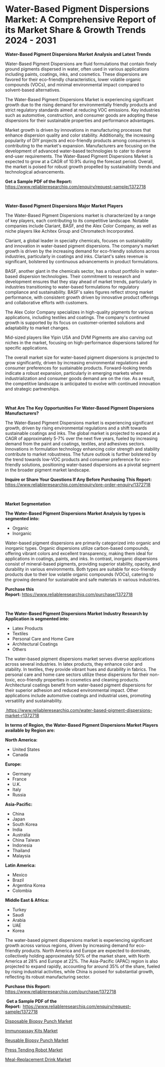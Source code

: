 <p><h1>Water-Based Pigment Dispersions Market: A Comprehensive Report of its Market Share & Growth Trends 2024 - 2031</h1></p><p><strong>Water-Based Pigment Dispersions Market Analysis and Latest Trends</strong></p>
<p><p>Water-Based Pigment Dispersions are fluid formulations that contain finely ground pigments dispersed in water, often used in various applications including paints, coatings, inks, and cosmetics. These dispersions are favored for their eco-friendly characteristics, lower volatile organic compounds (VOCs), and minimal environmental impact compared to solvent-based alternatives. </p><p>The Water-Based Pigment Dispersions Market is experiencing significant growth due to the rising demand for environmentally friendly products and strict regulatory standards aimed at reducing VOC emissions. Key industries such as automotive, construction, and consumer goods are adopting these dispersions for their sustainable properties and performance advantages. </p><p>Market growth is driven by innovations in manufacturing processes that enhance dispersion quality and color stability. Additionally, the increasing popularity of DIY projects and eco-friendly products among consumers is contributing to the market's expansion. Manufacturers are focusing on the development of advanced water-based technologies to cater to diverse end-user requirements. The Water-Based Pigment Dispersions Market is expected to grow at a CAGR of 10.9% during the forecast period. Overall, the market is poised for robust growth propelled by sustainability trends and technological advancements.</p></p>
<p><strong>Get a Sample PDF of the Report:&nbsp;</strong> <a href="https://www.reliableresearchiq.com/enquiry/request-sample/1372718?utm_campaign=1137&utm_medium=2&utm_source=Github&utm_content=ia&utm_term=05112024&utm_id=water-based-pigment-dispersions">https://www.reliableresearchiq.com/enquiry/request-sample/1372718</a></p>
<p>&nbsp;</p>
<p><strong>Water-Based Pigment Dispersions Major Market Players</strong></p>
<p><p>The Water-Based Pigment Dispersions market is characterized by a range of key players, each contributing to its competitive landscape. Notable companies include Clariant, BASF, and the Alex Color Company, as well as niche players like Achitex Group and Chromatech Incorporated. </p><p>Clariant, a global leader in specialty chemicals, focuses on sustainability and innovation in water-based pigment dispersions. The company's market growth is driven by the increasing demand for eco-friendly solutions across industries, particularly in coatings and inks. Clariant's sales revenue is significant, bolstered by continuous advancements in product formulations.</p><p>BASF, another giant in the chemicals sector, has a robust portfolio in water-based dispersion technologies. Their commitment to research and development ensures that they stay ahead of market trends, particularly in industries transitioning to water-based formulations for regulatory compliance and sustainability. BASF's sales figures reflect strong market performance, with consistent growth driven by innovative product offerings and collaborative efforts with customers.</p><p>The Alex Color Company specializes in high-quality pigments for various applications, including textiles and coatings. The company's continued growth is supported by its focus on customer-oriented solutions and adaptability to market changes. </p><p>Mid-sized players like Yipin USA and DVM Pigments are also carving out niches in the market, focusing on high-performance dispersions tailored for specific applications. </p><p>The overall market size for water-based pigment dispersions is projected to grow significantly, driven by increasing environmental regulations and consumer preferences for sustainable products. Forward-looking trends indicate a robust expansion, particularly in emerging markets where industrialization and consumer goods demand are on the rise. As a result, the competitive landscape is anticipated to evolve with continued innovation and strategic partnerships.</p></p>
<p>&nbsp;</p>
<p><strong>What Are The Key Opportunities For Water-Based Pigment Dispersions Manufacturers?</strong></p>
<p><p>The Water-Based Pigment Dispersions market is experiencing significant growth, driven by rising environmental regulations and a shift towards sustainable coatings and inks. The global market is projected to expand at a CAGR of approximately 5-7% over the next five years, fueled by increasing demand from the paint and coatings, textiles, and adhesives sectors. Innovations in formulation technology enhancing color strength and stability contribute to market robustness. The future outlook is further bolstered by the trend towards low-VOC products and consumer preference for eco-friendly solutions, positioning water-based dispersions as a pivotal segment in the broader pigment market landscape.</p></p>
<p><strong>Inquire or Share Your Questions If Any Before Purchasing This Report:</strong> <a href="https://www.reliableresearchiq.com/enquiry/pre-order-enquiry/1372718?utm_campaign=1137&utm_medium=2&utm_source=Github&utm_content=ia&utm_term=05112024&utm_id=water-based-pigment-dispersions">https://www.reliableresearchiq.com/enquiry/pre-order-enquiry/1372718</a></p>
<p>&nbsp;</p>
<p><strong>Market Segmentation</strong></p>
<p><strong>The Water-Based Pigment Dispersions Market Analysis by types is segmented into:</strong></p>
<p><ul><li>Organic</li><li>Inorganic</li></ul></p>
<p><p>Water-based pigment dispersions are primarily categorized into organic and inorganic types. Organic dispersions utilize carbon-based compounds, offering vibrant colors and excellent transparency, making them ideal for applications in coatings, paints, and inks. In contrast, inorganic dispersions consist of mineral-based pigments, providing superior stability, opacity, and durability in various environments. Both types are suitable for eco-friendly products due to their low volatile organic compounds (VOCs), catering to the growing demand for sustainable and safe materials in various industries.</p></p>
<p><strong>Purchase this Report:&nbsp;</strong><a href="https://www.reliableresearchiq.com/purchase/1372718?utm_campaign=1137&utm_medium=2&utm_source=Github&utm_content=ia&utm_term=05112024&utm_id=water-based-pigment-dispersions">https://www.reliableresearchiq.com/purchase/1372718</a></p>
<p>&nbsp;</p>
<p><strong>The Water-Based Pigment Dispersions Market Industry Research by Application is segmented into:</strong></p>
<p><ul><li>Latex Products</li><li>Textiles</li><li>Personal Care and Home Care</li><li>Architectural Coatings</li><li>Others</li></ul></p>
<p><p>The water-based pigment dispersions market serves diverse applications across several industries. In latex products, they enhance color and stability. In textiles, they provide vibrant hues and durability in fabrics. The personal care and home care sectors utilize these dispersions for their non-toxic, eco-friendly properties in cosmetics and cleaning products. Architectural coatings benefit from water-based pigment dispersions for their superior adhesion and reduced environmental impact. Other applications include automotive coatings and industrial uses, promoting versatility and sustainability.</p></p>
<p><a href="https://www.reliableresearchiq.com/water-based-pigment-dispersions-market-r1372718?utm_campaign=1137&utm_medium=2&utm_source=Github&utm_content=ia&utm_term=05112024&utm_id=water-based-pigment-dispersions">&nbsp;https://www.reliableresearchiq.com/water-based-pigment-dispersions-market-r1372718</a></p>
<p><strong>In terms of Region, the Water-Based Pigment Dispersions Market Players available by Region are:</strong></p>
<p>
    <p> <strong> North America: </strong>
        <ul>
            <li>United States</li>
            <li>Canada</li>
        </ul>
        </p> 
    <p> <strong> Europe: </strong>
        <ul>
            <li>Germany</li>
            <li>France</li>
            <li>U.K.</li>
            <li>Italy</li>
            <li>Russia</li>
        </ul>
        </p> 
    <p> <strong> Asia-Pacific: </strong>
        <ul>
            <li>China</li>
            <li>Japan</li>
            <li>South Korea</li>
            <li>India</li>
            <li>Australia</li>
            <li>China Taiwan</li>
            <li>Indonesia</li>
            <li>Thailand</li>
            <li>Malaysia</li>
        </ul>
        </p> 
    <p> <strong> Latin America: </strong>
        <ul>
            <li>Mexico</li>
            <li>Brazil</li>
            <li>Argentina Korea</li>
            <li>Colombia</li>
        </ul>
        </p> 
    <p> <strong> Middle East & Africa: </strong>
        <ul>
            <li>Turkey</li>
            <li>Saudi</li>
            <li>Arabia</li>
            <li>UAE</li>
            <li>Korea</li>
        </ul>
    </p>
    </p>
<p><p>The water-based pigment dispersions market is experiencing significant growth across various regions, driven by increasing demand for eco-friendly products. North America and Europe are expected to dominate, collectively holding approximately 50% of the market share, with North America at 28% and Europe at 22%. The Asia-Pacific (APAC) region is also projected to expand rapidly, accounting for around 35% of the share, fueled by rising industrial activities, while China is poised for substantial growth, reflecting its robust manufacturing sector.</p></p>
<p><strong>Purchase this Report: </strong><a href="https://www.reliableresearchiq.com/purchase/1372718?utm_campaign=1137&utm_medium=2&utm_source=Github&utm_content=ia&utm_term=05112024&utm_id=water-based-pigment-dispersions">https://www.reliableresearchiq.com/purchase/1372718</a></p>
<p>&nbsp;<strong>Get a Sample PDF of the Report:&nbsp;&nbsp;</strong><a href="https://www.reliableresearchiq.com/enquiry/request-sample/1372718?utm_campaign=1137&utm_medium=2&utm_source=Github&utm_content=ia&utm_term=05112024&utm_id=water-based-pigment-dispersions">https://www.reliableresearchiq.com/enquiry/request-sample/1372718</a></p>
<p><strong></strong></p>
<p><p><a href="https://issuu.com/reportprime-2/docs/disposable-biopsy-punch-market-size_bece00edd919b6?utm_campaign=1137&utm_medium=2&utm_source=Github&utm_content=ia&utm_term=05112024&utm_id=water-based-pigment-dispersions">Disposable Biopsy Punch Market</a></p><p><a href="https://issuu.com/reportprime-2/docs/immunoassay-kits-market-size-2030.p_e973c34f2ca3ad?utm_campaign=1137&utm_medium=2&utm_source=Github&utm_content=ia&utm_term=05112024&utm_id=water-based-pigment-dispersions">Immunoassay Kits Market</a></p><p><a href="https://issuu.com/reportprime-2/docs/reusable-biopsy-punch-market-size-2_356195aae32e80?utm_campaign=1137&utm_medium=2&utm_source=Github&utm_content=ia&utm_term=05112024&utm_id=water-based-pigment-dispersions">Reusable Biopsy Punch Market</a></p><p><a href="https://github.com/whitbyuhringenn/Market-Research-Report-List-1/blob/main/press-tending-robot-market.md?utm_campaign=1137&utm_medium=2&utm_source=Github&utm_content=ia&utm_term=05112024&utm_id=water-based-pigment-dispersions">Press Tending Robot Market</a></p><p><a href="https://github.com/kyleetroxilbu/Market-Research-Report-List-1/blob/main/meal-replacement-drink-market.md?utm_campaign=1137&utm_medium=2&utm_source=Github&utm_content=ia&utm_term=05112024&utm_id=water-based-pigment-dispersions">Meal-Replacement Drink Market</a></p></p>